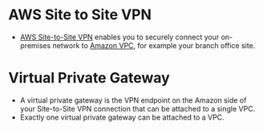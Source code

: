 # AWS Site to Site VPN
- [AWS Site-to-Site VPN](https://docs.aws.amazon.com/vpn/latest/s2svpn/VPC_VPN.html) enables you to securely connect your on-premises network to [Amazon VPC](../3_NetworkFoundations/AmazonVPC/Readme.md), for example your branch office site.

# Virtual Private Gateway
- A virtual private gateway is the VPN endpoint on the Amazon side of your Site-to-Site VPN connection that can be attached to a single VPC.
- Exactly one virtual private gateway can be attached to a VPC.